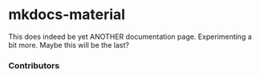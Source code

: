 # mkdocs-material
This does indeed be yet ANOTHER documentation page. Experimenting a bit more. Maybe this will be the last?

### Contributors
